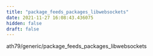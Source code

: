 ```yaml
---
title: "package_feeds_packages_libwebsockets"
date: 2021-11-27 16:08:43.436075
hidden: false
draft: false
---
```


ath79/generic/package_feeds_packages_libwebsockets

